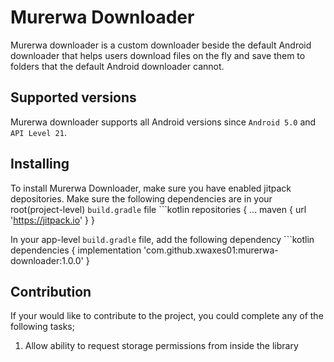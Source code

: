 # Murerwa Downloader
Murerwa downloader is a custom downloader beside the default Android downloader that helps users download files on the fly and save them to folders that the default Android downloader cannot.

## Supported versions
Murerwa downloader supports all Android versions since `Android 5.0` and `API Level 21`.

## Installing
To install Murerwa Downloader, make sure you have enabled jitpack depositories. Make sure the following dependencies are in your root(project-level) `build.gradle` file
    ```kotlin
    repositories {
        ...
        maven { url 'https://jitpack.io' }
    }

In your app-level `build.gradle` file, add the following dependency
    ```kotlin
    dependencies {
        implementation 'com.github.xwaxes01:murerwa-downloader:1.0.0'
    }

## Contribution
If your would like to contribute to the project, you could complete any of the following tasks;
1. Allow ability to request storage permissions from inside the library